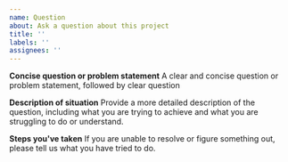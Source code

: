```yaml
---
name: Question
about: Ask a question about this project
title: ''
labels: ''
assignees: ''
---
```


**Concise question or problem statement**
A clear and concise question or problem statement, followed by clear question

**Description of situation**
Provide a more detailed description of the question, including what you are trying to achieve and what you are struggling to do or understand.

**Steps you've taken**
If you are unable to resolve or figure something out, please tell us what you have tried to do.
